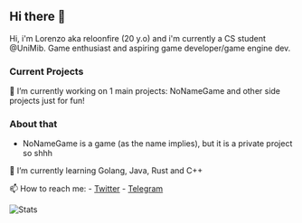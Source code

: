 ## Hi there 👋

Hi, i'm Lorenzo aka reloonfire (20 y.o) and i'm currently a CS student @UniMib.
Game enthusiast and aspiring game developer/game engine dev.


### Current Projects
🔭 I’m currently working on 1 main projects: NoNameGame and other side projects just for fun!
### About that
   - NoNameGame is a game (as the name implies), but it is a private project so shhh
   
🌱 I’m currently learning Golang, Java, Rust and C++

📫 How to reach me:
    - [Twitter](https://twitter.com/reloonfireit)
    - [Telegram](https://t.me/reloonfire)
    
![Stats](https://github-readme-stats.vercel.app/api?username=reloonfire&show_icons=true)
<!--
**reloonfire/reloonfire** is a ✨ _special_ ✨ repository because its `README.md` (this file) appears on your GitHub profile.

Here are some ideas to get you started:

- 🔭 I’m currently working on ...
- 🌱 I’m currently learning ...
- 👯 I’m looking to collaborate on ...
- 🤔 I’m looking for help with ...
- 💬 Ask me about ...
- 📫 How to reach me: ...
- 😄 Pronouns: ...
- ⚡ Fun fact: ...
-->
